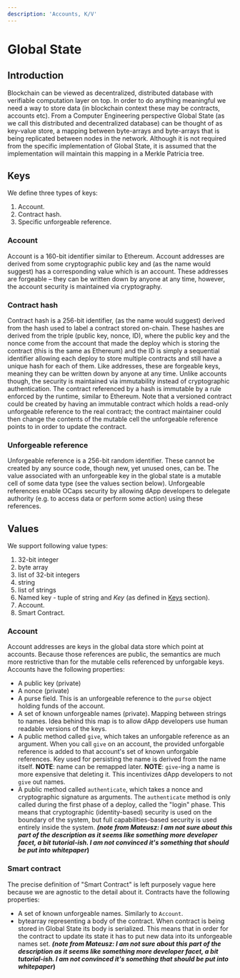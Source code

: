 ```yaml
---
description: 'Accounts, K/V'
---
```


# Global State

## Introduction

Blockchain can be viewed as decentralized, distributed database with verifiable computation layer on top. In order to do anything meaningful we need a way to store data \(in blockchain context these may be contracts, accounts etc\). From a Computer Engineering perspective Global State \(as we call this distributed and decentralized database\) can be thought of as key-value store, a mapping between byte-arrays and byte-arrays that is being replicated between nodes in the network. Although it is not required from the specific implementation of Global State, it is assumed that the implementation will maintain this mapping in a Merkle Patricia tree.

## Keys

We define three types of keys:

1. Account.
2. Contract hash.
3. Specific unforgeable reference.

### Account

Account is a 160-bit identifier similar to Ethereum. Account addresses are derived from some cryptographic public key and \(as the name would suggest\) has a corresponding value which is an account. These addresses are forgeable – they can be written down by anyone at any time, however, the account security is maintained via cryptography. 

### Contract hash

Contract hash is a 256-bit identifier, \(as the name would suggest\) derived from the hash used to label a contract stored on-chain. These hashes are derived from the triple \(public key, nonce, ID\), where the public key and the nonce come from the account that made the deploy which is storing the contract \(this is the same as Ethereum\) and the ID is simply a sequential identifier allowing each deploy to store multiple contracts and still have a unique hash for each of them. Like addresses, these are forgeable keys, meaning they can be written down by anyone at any time. Unlike accounts though, the security is maintained via immutability instead of cryptographic authentication. The contract referenced by a hash is immutable by a rule enforced by the runtime, similar to Ethereum. Note that a versioned contract could be created by having an immutable contract which holds a read-only unforgeable reference to the real contract; the contract maintainer could then change the contents of the mutable cell the unforgeable reference points to in order to update the contract.

### Unforgeable reference

Unforgeable reference is a 256-bit random identifier. These cannot be created by any source code, though new, yet unused ones, can be. The value associated with an unforgeable key in the global state is a mutable cell of some data type \(see the values section below\). Unforgeable references enable OCaps security by allowing dApp developers to delegate authority \(e.g. to access data or perform some action\) using these references.

## Values

We support following value types:

1. 32-bit integer
2. byte array
3. list of 32-bit integers
4. string
5. list of strings
6. Named key - tuple of string and _Key_ \(as defined in [Keys](global-state.md#keys) section\).
7. Account.
8. Smart Contract.

### **Account**

Account addresses are keys in the global data store which point at accounts. Because those references are public, the semantics are much more restrictive than for the mutable cells referenced by unforgable keys. Accounts have the following properties:

* A public key \(private\)
* A nonce \(private\)
* A purse field. This is an unforgeable reference to the `purse` object holding funds of the account.
* A set of known unforgeable names  \(private\). Mapping between strings to names. Idea behind this map is to allow dApp developers use human readable versions of the keys.
* A public method called `give`, which takes an unforgable reference as an argument. When you call `give` on an account, the provided unforgable reference is added to that account's set of known unforgable references. Key used for persisting the name is derived from the name itself.  **NOTE**: name can be remapped later.  **NOTE**: `give`-ing a name is more expensive that deleting it. This incentivizes dApp developers to not `give` out names.
* A public method called `authenticate`, which takes a nonce and cryptographic signature as arguments. The `authenticate` method is only called during the first phase of a deploy, called the "login" phase. This means that cryptographic \(identity-based\) security is used on the boundary of the system, but full capabilities-based security is used entirely inside the system. _**\(note from Mateusz: I am not sure about this part of the description as it seems like something more developer facet, a bit tutorial-ish. I am not convinced it's something that should be put into whitepaper**_**\)**

### Smart contract

The precise definition of "Smart Contract" is left purposely vague here because we are agnostic to the detail about it. Contracts have the following properties:

* A set of known unforgeable names. Similarly to `Account`.
* bytearray representing a body of the contract. When contract is being stored in Global State its body is serialized. This means that in order for the contract to update its state it has to put new data into its unforgeable names set. _**\(note from Mateusz: I am not sure about this part of the description as it seems like something more developer facet, a bit tutorial-ish. I am not convinced it's something that should be put into whitepaper**_**\)**

